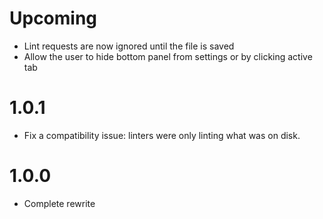 # Upcoming

* Lint requests are now ignored until the file is saved
* Allow the user to hide bottom panel from settings or by clicking active tab

# 1.0.1

* Fix a compatibility issue: linters were only linting what was on disk.

# 1.0.0

* Complete rewrite
